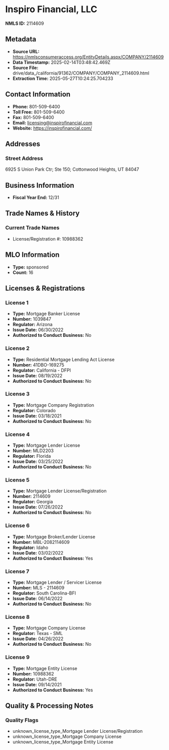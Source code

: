 # Inspiro Financial, LLC

**NMLS ID:** 2114609

## Metadata
- **Source URL:** https://nmlsconsumeraccess.org/EntityDetails.aspx/COMPANY/2114609
- **Data Timestamp:** 2025-02-14T03:48:42.469Z
- **Source File:** drive/data_/california/91362/COMPANY/COMPANY_2114609.html
- **Extraction Time:** 2025-05-27T10:24:25.704233

## Contact Information
- **Phone:** 801-509-6400
- **Toll Free:** 801-509-6400
- **Fax:** 801-509-6400
- **Email:** licensing@inspirofinancial.com
- **Website:** https://inspirofinancial.com/

## Addresses
### Street Address
6925 S Union Park Ctr; Ste 150; Cottonwood Heights, UT 84047

## Business Information
- **Fiscal Year End:** 12/31

## Trade Names & History
### Current Trade Names
- License/Registration #: 10988362

## MLO Information
- **Type:** sponsored
- **Count:** 16

## Licenses & Registrations

### License 1
- **Type:** Mortgage Banker License
- **Number:** 1039847
- **Regulator:** Arizona
- **Issue Date:** 06/30/2022
- **Authorized to Conduct Business:** No

### License 2
- **Type:** Residential Mortgage Lending Act License
- **Number:** 41DBO-169275
- **Regulator:** California - DFPI
- **Issue Date:** 08/19/2022
- **Authorized to Conduct Business:** No

### License 3
- **Type:** Mortgage Company Registration
- **Regulator:** Colorado
- **Issue Date:** 03/18/2021
- **Authorized to Conduct Business:** No

### License 4
- **Type:** Mortgage Lender License
- **Number:** MLD2203
- **Regulator:** Florida
- **Issue Date:** 03/25/2022
- **Authorized to Conduct Business:** No

### License 5
- **Type:** Mortgage Lender License/Registration
- **Number:** 2114609
- **Regulator:** Georgia
- **Issue Date:** 07/26/2022
- **Authorized to Conduct Business:** No

### License 6
- **Type:** Mortgage Broker/Lender License
- **Number:** MBL-2082114609
- **Regulator:** Idaho
- **Issue Date:** 03/02/2022
- **Authorized to Conduct Business:** Yes

### License 7
- **Type:** Mortgage Lender / Servicer License
- **Number:** MLS - 2114609
- **Regulator:** South Carolina-BFI
- **Issue Date:** 06/14/2022
- **Authorized to Conduct Business:** No

### License 8
- **Type:** Mortgage Company License
- **Regulator:** Texas - SML
- **Issue Date:** 04/26/2022
- **Authorized to Conduct Business:** No

### License 9
- **Type:** Mortgage Entity License
- **Number:** 10988362
- **Regulator:** Utah-DRE
- **Issue Date:** 09/14/2021
- **Authorized to Conduct Business:** Yes

## Quality & Processing Notes
### Quality Flags
- unknown_license_type_Mortgage Lender License/Registration
- unknown_license_type_Mortgage Company License
- unknown_license_type_Mortgage Entity License

